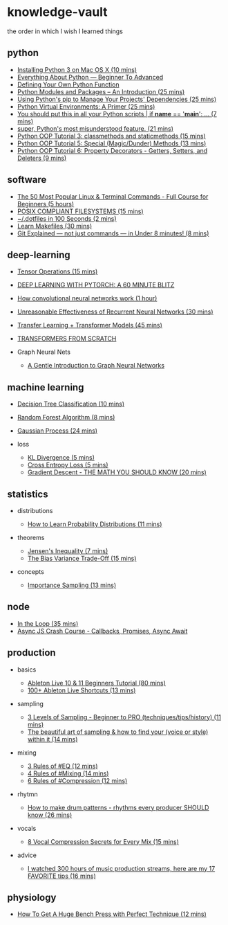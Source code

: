 
# knowledge-vault

the order in which I wish I learned things

## python

- [Installing Python 3 on Mac OS X (10 mins)](https://docs.python-guide.org/starting/install3/osx/)
- [Everything About Python — Beginner To Advanced](https://medium.com/fintechexplained/everything-about-python-from-beginner-to-advance-level-227d52ef32d2)
- [Defining Your Own Python Function](https://realpython.com/defining-your-own-python-function/)
- [Python Modules and Packages – An Introduction (25 mins)](https://realpython.com/python-modules-packages/)
- [Using Python's pip to Manage Your Projects' Dependencies (25 mins)](https://realpython.com/what-is-pip/)
- [Python Virtual Environments: A Primer (25 mins)](https://realpython.com/python-virtual-environments-a-primer/)
- [You should put this in all your Python scripts | if __name__ == '__main__': ... (7 mins)](https://www.youtube.com/watch?v=g_wlZ9IhbTs&list=PL5mE9EP9ql4DOGjU3Nqyc02IiDvi3ep3U&index=7)
- [super, Python's most misunderstood feature. (21 mins)](https://www.youtube.com/watch?v=X1PQ7zzltz4)
- [Python OOP Tutorial 3: classmethods and staticmethods (15 mins)](https://www.youtube.com/watch?v=rq8cL2XMM5M&list=PL-osiE80TeTsqhIuOqKhwlXsIBIdSeYtc&index=3)
- [Python OOP Tutorial 5: Special (Magic/Dunder) Methods (13 mins)](https://www.youtube.com/watch?v=3ohzBxoFHAY&list=PL-osiE80TeTsqhIuOqKhwlXsIBIdSeYtc&index=5)
- [Python OOP Tutorial 6: Property Decorators - Getters, Setters, and Deleters (9 mins)](https://www.youtube.com/watch?v=jCzT9XFZ5bw&list=PL5mE9EP9ql4DOGjU3Nqyc02IiDvi3ep3U&index=10)

## software

- [The 50 Most Popular Linux & Terminal Commands - Full Course for Beginners (5 hours)](https://www.youtube.com/watch?v=ZtqBQ68cfJc)
- [POSIX COMPLIANT FILESYSTEMS (15 mins)](https://grimoire.carcano.ch/blog/posix-compliant-filesystems/)
- [~/.dotfiles in 100 Seconds (2 mins)](https://www.youtube.com/watch?v=r_MpUP6aKiQ)
- [Learn Makefiles (30 mins)](https://makefiletutorial.com/)
- [Git Explained — not just commands — in Under 8 minutes! (8 mins)](https://towardsdatascience.com/git-help-all-2d0bb0c31483)

## deep-learning

- [Tensor Operations (15 mins)](https://github.com/aladdinpersson/Machine-Learning-Collection/blob/master/ML/Pytorch/Basics/pytorch_tensorbasics.py)
- [DEEP LEARNING WITH PYTORCH: A 60 MINUTE BLITZ](https://pytorch.org/tutorials/beginner/deep_learning_60min_blitz.html)
- [How convolutional neural networks work (1 hour)](https://www.youtube.com/watch?v=JB8T_zN7ZC0)
- [Unreasonable Effectiveness of Recurrent Neural Networks (30 mins)](https://karpathy.github.io/2015/05/21/rnn-effectiveness/)
- [Transfer Learning + Transformer Models (45 mins)](https://www.youtube.com/watch?v=LE3NfEULV6k)
- [TRANSFORMERS FROM SCRATCH](http://peterbloem.nl/blog/transformers)

- Graph Neural Nets
    - [A Gentle Introduction to Graph Neural Networks](https://distill.pub/2021/gnn-intro/)

## machine learning

- [Decision Tree Classification (10 mins)](https://www.youtube.com/watch?v=ZVR2Way4nwQ)
- [Random Forest Algorithm (8 mins)](https://www.youtube.com/watch?v=v6VJ2RO66Ag)
- [Gaussian Process (24 mins)](https://www.youtube.com/watch?v=UBDgSHPxVME)

- loss
    - [KL Divergence (5 mins)](https://www.youtube.com/watch?v=SxGYPqCgJWM)
    - [Cross Entropy Loss (5 mins)](https://www.youtube.com/watch?v=Pwgpl9mKars)
    - [Gradient Descent - THE MATH YOU SHOULD KNOW (20 mins)](https://www.youtube.com/watch?v=-p1ldISb90Q&list=PLTl9hO2Oobd-_5sGLnbgE8Poer1Xjzz4h&index=3)

## statistics

- distributions
    - [How to Learn Probability Distributions (11 mins)](https://www.youtube.com/watch?v=mBCiKUzwdMs)
    
- theorems
    - [Jensen's Inequality (7 mins)](https://www.youtube.com/watch?v=u0_X2hX6DWE)
    - [The Bias Variance Trade-Off (15 mins)](https://www.youtube.com/watch?v=FcXQKsZKRUs)

- concepts
    - [Importance Sampling (13 mins)](https://www.youtube.com/watch?v=C3p2wI4RAi8)

## node

- [In the Loop (35 mins)](https://www.youtube.com/watch?v=cCOL7MC4Pl0)
- [Async JS Crash Course - Callbacks, Promises, Async Await](https://www.youtube.com/watch?v=PoRJizFvM7s&list=PL5mE9EP9ql4DOGjU3Nqyc02IiDvi3ep3U&index=3&t=1072s)

## production

- basics
    - [Ableton Live 10 & 11 Beginners Tutorial (80 mins)](https://www.youtube.com/watch?v=25Zcy8Uu4dw&list=PL5mE9EP9ql4CBA-0NixZJK4VNk7gVKVVk&index=1&t=3121s)
    - [100+ Ableton Live Shortcuts (13 mins)](https://www.youtube.com/watch?v=OvhlDsOyktE&list=PL5mE9EP9ql4CBA-0NixZJK4VNk7gVKVVk&index=2)
    
- sampling
    - [3 Levels of Sampling - Beginner to PRO (techniques/tips/history) (11 mins)](https://www.youtube.com/watch?v=cREeQbQyf4Q&list=PL5mE9EP9ql4CBA-0NixZJK4VNk7gVKVVk&index=10)
    - [The beautiful art of sampling & how to find your (voice or style) within it (14 mins)](https://www.youtube.com/watch?v=aG5LUXJt720&list=PL5mE9EP9ql4CBA-0NixZJK4VNk7gVKVVk&index=45)
   
- mixing
    - [3 Rules of #EQ (12 mins)](https://www.youtube.com/watch?v=7H3cHfV8rXI&list=PL5mE9EP9ql4CBA-0NixZJK4VNk7gVKVVk&index=13)
    - [4 Rules of #Mixing (14 mins)](https://www.youtube.com/watch?v=WJMQOgpwTSY&list=PL5mE9EP9ql4CBA-0NixZJK4VNk7gVKVVk&index=14)
    - [6 Rules of #Compression (12 mins)](https://www.youtube.com/watch?v=LX-DMXKWeNs&list=PL5mE9EP9ql4CBA-0NixZJK4VNk7gVKVVk&index=15)

- rhytmn
    - [How to make drum patterns - rhythms every producer SHOULD know (26 mins)](https://www.youtube.com/watch?v=zOVSOvsTXto&list=PL5mE9EP9ql4CBA-0NixZJK4VNk7gVKVVk&index=30)

- vocals
    - [8 Vocal Compression Secrets for Every Mix (15 mins)](https://www.youtube.com/watch?v=O8mx7rFQwBw&list=PL5mE9EP9ql4CBA-0NixZJK4VNk7gVKVVk&index=16)

- advice
    - [I watched 300 hours of music production streams, here are my 17 FAVORITE tips (16 mins)](https://www.youtube.com/watch?v=JQHvtinwQQ8&list=PL5mE9EP9ql4CBA-0NixZJK4VNk7gVKVVk&index=9)

## physiology

- [How To Get A Huge Bench Press with Perfect Technique (12 mins)](https://www.youtube.com/watch?v=vcBig73ojpE)
